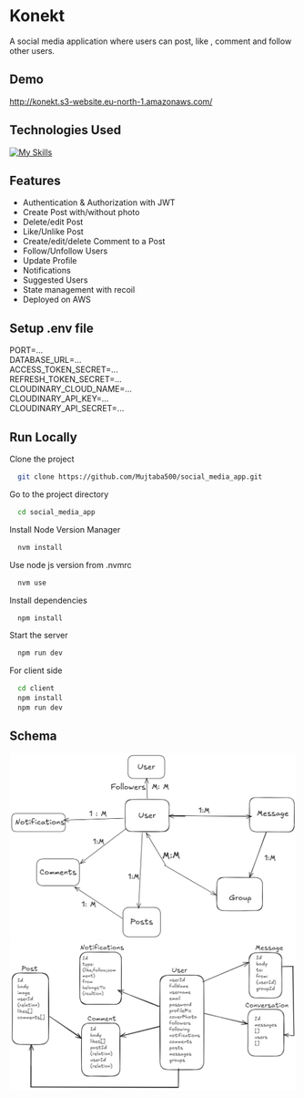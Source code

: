 
# Konekt

A social media application where users can post, like , comment and follow other users.


## Demo

http://konekt.s3-website.eu-north-1.amazonaws.com/


## Technologies Used

[![My Skills](https://skillicons.dev/icons?i=ts,nodejs,express,postgres,prisma,npm,tailwind,postman,nginx,aws,docker)](https://skillicons.dev)
## Features

- Authentication & Authorization with JWT
- Create Post with/without photo
- Delete/edit Post
- Like/Unlike Post
- Create/edit/delete Comment to a Post
- Follow/Unfollow Users
- Update Profile
- Notifications
- Suggested Users
- State management with recoil
- Deployed on AWS


## Setup .env file

PORT=...  
DATABASE_URL=...  
ACCESS_TOKEN_SECRET=...  
REFRESH_TOKEN_SECRET=...  
CLOUDINARY_CLOUD_NAME=...  
CLOUDINARY_API_KEY=...  
CLOUDINARY_API_SECRET=...  
## Run Locally

Clone the project

```bash
  git clone https://github.com/Mujtaba500/social_media_app.git
```

Go to the project directory

```bash
  cd social_media_app
```

Install Node Version Manager

```bash
  nvm install
```

Use node js version from .nvmrc 

```bash
  nvm use
```


Install dependencies

```bash
  npm install
```

Start the server

```bash
  npm run dev
```

For client side

```bash
  cd client
  npm install
  npm run dev
```


## Schema

![relationships](relationships.png)
![social_media_schema](social_media_schema.png)

